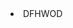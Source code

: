 <!DOCTYPE html>
<html>
<head>
    <meta charset="utf-8">
    <meta name="viewport" content="width=device-width, initial-scale=1">
</head>
<body>
<li>DFHWOD</li>
</body>
</html>
